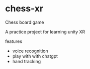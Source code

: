 # chess-xr
Chess board game 

A practice project for learning unity XR

features
- voice recognition
- play with with chatgpt
- hand tracking

